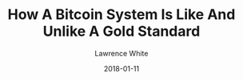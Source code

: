 ---
layout: writing
title: How A Bitcoin System Is Like And Unlike A Gold Standard
date: 2018-01-11
categories: ['Bitcoin Economics']
author: ['Lawrence White']
excerpt: Many commentators have compared Bitcoin to gold as an investment asset. “Can Bitcoin Be Gold 2.0?,” asks a portfolio analyst. “Bitcoin is increasingly set to replace gold as a hedge against uncertainty,” suggests a Cointelegraph reporter. Economists, by contrast, are more interested in considering how a monetary system based on Bitcoin compares to a gold-standard monetary system.
external_url: https://www.alt-m.org/2018/01/11/how-a-bitcoin-system-is-like-and-unlike-a-gold-standard/
---